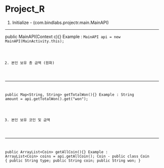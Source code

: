 # Project_R

1. Initialize - (com.bindlabs.projectr.main.MainAPI)
-----
public MainAPI(Context c){}
Example : <code>MainAPI api = new MainAPI(MainActivity.this);


2. 본인 보유 총 금액 (원화)
-----
public Map<String, String> getTotalWon(){}
Example : String amount = api.getTotalWon().get("won");


3. 본인 보유 코인 및 금액
-----
public ArrayList\<Coin\> getAllCoin(){}
Example : ArrayList\<Coin\> coins = api.getAllCoin();
Coin - 
    public class Coin {
        public String type;
        public String coin;
        public String won;
    }

